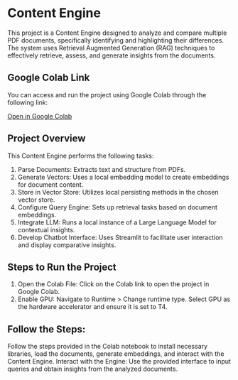 # Content Engine

This project is a Content Engine designed to analyze and compare multiple PDF documents, specifically identifying and highlighting their differences. The system uses Retrieval Augmented Generation (RAG) techniques to effectively retrieve, assess, and generate insights from the documents.

## Google Colab Link
You can access and run the project using Google Colab through the following link:

[Open in Google Colab](https://colab.research.google.com/drive/1fp7P7Cb9BuBo_csUUxPmKZnPdO9ef8jQ?usp=sharing)

## Project Overview
This Content Engine performs the following tasks:

1. Parse Documents: Extracts text and structure from PDFs.
2. Generate Vectors: Uses a local embedding model to create embeddings for document content.
3. Store in Vector Store: Utilizes local persisting methods in the chosen vector store.
4. Configure Query Engine: Sets up retrieval tasks based on document embeddings.
5. Integrate LLM: Runs a local instance of a Large Language Model for contextual insights.
6. Develop Chatbot Interface: Uses Streamlit to facilitate user interaction and display comparative insights.

## Steps to Run the Project
1. Open the Colab File: Click on the Colab link to open the project in Google Colab.
2. Enable GPU: Navigate to Runtime > Change runtime type.
   Select GPU as the hardware accelerator and ensure it is set to T4.

## Follow the Steps:

Follow the steps provided in the Colab notebook to install necessary libraries, load the documents, generate embeddings, and interact with the Content Engine.
Interact with the Engine: Use the provided interface to input queries and obtain insights from the analyzed documents.
